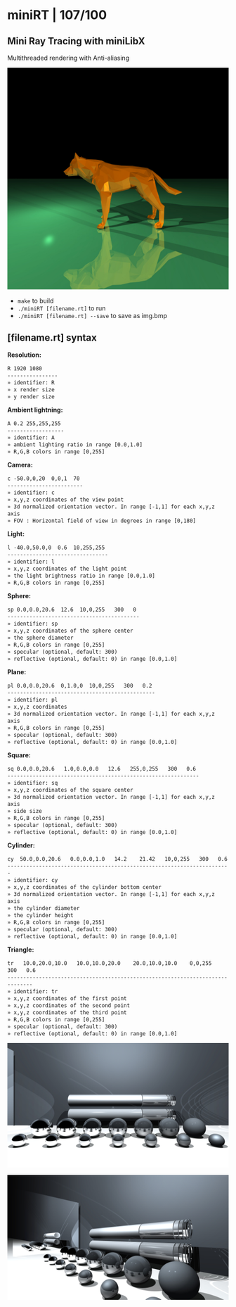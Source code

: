 # miniRT | 107/100
## Mini Ray Tracing with miniLibX
Multithreaded rendering with Anti-aliasing

![image: wolf](https://github.com/bbetsey/miniRT/blob/master/img/wolf.jpeg?raw=true)

* ```make``` to build
* ```./miniRT [filename.rt]``` to run
* ```./miniRT [filename.rt] --save``` to save as img.bmp


## [filename.rt] syntax

**Resolution:**
```
R 1920 1080
----------------
» identifier: R
» x render size
» y render size
```

**Ambient lightning:**
```
A 0.2 255,255,255
------------------
» identifier: A
» ambient lighting ratio in range [0.0,1.0]
» R,G,B colors in range [0,255]
```

**Camera:**
```
c -50.0,0,20  0,0,1  70
------------------------
» identifier: c
» x,y,z coordinates of the view point
» 3d normalized orientation vector. In range [-1,1] for each x,y,z axis
» FOV : Horizontal field of view in degrees in range [0,180]
```

**Light:**
```
l -40.0,50.0,0  0.6  10,255,255
--------------------------------
» identifier: l
» x,y,z coordinates of the light point
» the light brightness ratio in range [0.0,1.0]
» R,G,B colors in range [0,255]
```

**Sphere:**
```
sp 0.0,0.0,20.6  12.6  10,0,255   300   0
------------------------------------------
» identifier: sp
» x,y,z coordinates of the sphere center
» the sphere diameter
» R,G,B colors in range [0,255]
» specular (optional, default: 300)
» reflective (optional, default: 0) in range [0.0,1.0]
```

**Plane:**
```
pl 0.0,0.0,20.6  0,1.0,0  10,0,255   300   0.2
-----------------------------------------------
» identifier: pl
» x,y,z coordinates
» 3d normalized orientation vector. In range [-1,1] for each x,y,z axis
» R,G,B colors in range [0,255]
» specular (optional, default: 300)
» reflective (optional, default: 0) in range [0.0,1.0]
```

**Square:**
```
sq 0.0,0.0,20.6   1.0,0.0,0.0   12.6   255,0,255   300   0.6
-------------------------------------------------------------
» identifier: sq
» x,y,z coordinates of the square center
» 3d normalized orientation vector. In range [-1,1] for each x,y,z axis
» side size
» R,G,B colors in range [0,255]
» specular (optional, default: 300)
» reflective (optional, default: 0) in range [0.0,1.0]
```

**Cylinder:**
```
cy  50.0,0.0,20.6   0.0,0.0,1.0   14.2    21.42   10,0,255   300   0.6
-----------------------------------------------------------------------
» identifier: cy
» x,y,z coordinates of the cylinder bottom center
» 3d normalized orientation vector. In range [-1,1] for each x,y,z axis
» the cylinder diameter
» the cylinder height
» R,G,B colors in range [0,255]
» specular (optional, default: 300)
» reflective (optional, default: 0) in range [0.0,1.0]
```

**Triangle:**
```
tr   10.0,20.0,10.0   10.0,10.0,20.0    20.0,10.0,10.0    0,0,255   300   0.6
------------------------------------------------------------------------------
» identifier: tr
» x,y,z coordinates of the first point
» x,y,z coordinates of the second point
» x,y,z coordinates of the third point
» R,G,B colors in range [0,255]
» specular (optional, default: 300)
» reflective (optional, default: 0) in range [0.0,1.0]
```

![image: big](https://github.com/bbetsey/miniRT/blob/master/img/big_one.jpeg?raw=true)

![image: big](https://github.com/bbetsey/miniRT/blob/master/img/big_two.jpeg?raw=true)
